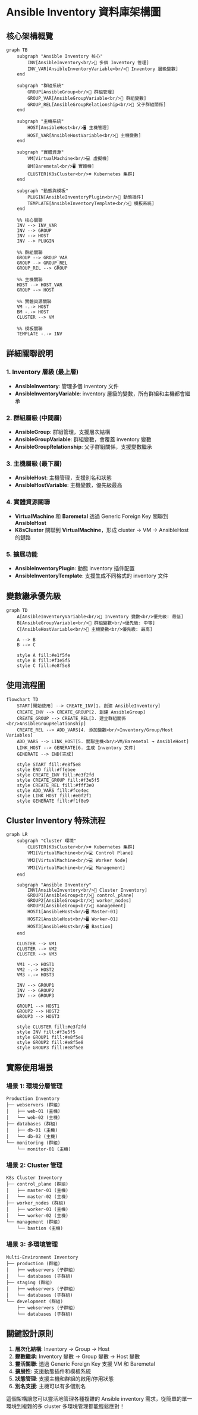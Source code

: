 # Ansible Inventory 資料庫架構圖

## 核心架構概覽

```mermaid
graph TB
    subgraph "Ansible Inventory 核心"
        INV[AnsibleInventory<br/>📁 多個 Inventory 管理]
        INV_VAR[AnsibleInventoryVariable<br/>🔧 Inventory 層級變數]
    end
    
    subgraph "群組系統"
        GROUP[AnsibleGroup<br/>📂 群組管理]
        GROUP_VAR[AnsibleGroupVariable<br/>🔧 群組變數]
        GROUP_REL[AnsibleGroupRelationship<br/>🔗 父子群組關係]
    end
    
    subgraph "主機系統"
        HOST[AnsibleHost<br/>🖥️ 主機管理]
        HOST_VAR[AnsibleHostVariable<br/>🔧 主機變數]
    end
    
    subgraph "實體資源"
        VM[VirtualMachine<br/>💻 虛擬機]
        BM[Baremetal<br/>🖥️ 實體機]
        CLUSTER[K8sCluster<br/>☸️ Kubernetes 集群]
    end
    
    subgraph "動態與模板"
        PLUGIN[AnsibleInventoryPlugin<br/>🔌 動態插件]
        TEMPLATE[AnsibleInventoryTemplate<br/>📄 模板系統]
    end
    
    %% 核心關聯
    INV --> INV_VAR
    INV --> GROUP
    INV --> HOST
    INV --> PLUGIN
    
    %% 群組關聯
    GROUP --> GROUP_VAR
    GROUP --> GROUP_REL
    GROUP_REL --> GROUP
    
    %% 主機關聯
    HOST --> HOST_VAR
    GROUP --> HOST
    
    %% 實體資源關聯
    VM -.-> HOST
    BM -.-> HOST
    CLUSTER --> VM
    
    %% 模板關聯
    TEMPLATE -.-> INV
```

## 詳細關聯說明

### 1. Inventory 層級 (最上層)
- **AnsibleInventory**: 管理多個 inventory 文件
- **AnsibleInventoryVariable**: inventory 層級的變數，所有群組和主機都會繼承

### 2. 群組層級 (中間層)
- **AnsibleGroup**: 群組管理，支援層次結構
- **AnsibleGroupVariable**: 群組變數，會覆蓋 inventory 變數
- **AnsibleGroupRelationship**: 父子群組關係，支援變數繼承

### 3. 主機層級 (最下層)
- **AnsibleHost**: 主機管理，支援別名和狀態
- **AnsibleHostVariable**: 主機變數，優先級最高

### 4. 實體資源關聯
- **VirtualMachine** 和 **Baremetal** 透過 Generic Foreign Key 關聯到 **AnsibleHost**
- **K8sCluster** 關聯到 **VirtualMachine**，形成 cluster → VM → AnsibleHost 的鏈路

### 5. 擴展功能
- **AnsibleInventoryPlugin**: 動態 inventory 插件配置
- **AnsibleInventoryTemplate**: 支援生成不同格式的 inventory 文件

## 變數繼承優先級

```mermaid
graph TD
    A[AnsibleInventoryVariable<br/>🔧 Inventory 變數<br/>優先級: 最低] 
    B[AnsibleGroupVariable<br/>🔧 群組變數<br/>優先級: 中等]
    C[AnsibleHostVariable<br/>🔧 主機變數<br/>優先級: 最高]
    
    A --> B
    B --> C
    
    style A fill:#e1f5fe
    style B fill:#f3e5f5
    style C fill:#e8f5e8
```

## 使用流程圖

```mermaid
flowchart TD
    START[開始使用] --> CREATE_INV[1. 創建 AnsibleInventory]
    CREATE_INV --> CREATE_GROUP[2. 創建 AnsibleGroup]
    CREATE_GROUP --> CREATE_REL[3. 建立群組關係<br/>AnsibleGroupRelationship]
    CREATE_REL --> ADD_VARS[4. 添加變數<br/>Inventory/Group/Host Variables]
    ADD_VARS --> LINK_HOST[5. 關聯主機<br/>VM/Baremetal → AnsibleHost]
    LINK_HOST --> GENERATE[6. 生成 Inventory 文件]
    GENERATE --> END[完成]
    
    style START fill:#e8f5e8
    style END fill:#ffebee
    style CREATE_INV fill:#e3f2fd
    style CREATE_GROUP fill:#f3e5f5
    style CREATE_REL fill:#fff3e0
    style ADD_VARS fill:#fce4ec
    style LINK_HOST fill:#e0f2f1
    style GENERATE fill:#f1f8e9
```

## Cluster Inventory 特殊流程

```mermaid
graph LR
    subgraph "Cluster 環境"
        CLUSTER[K8sCluster<br/>☸️ Kubernetes 集群]
        VM1[VirtualMachine<br/>💻 Control Plane]
        VM2[VirtualMachine<br/>💻 Worker Node]
        VM3[VirtualMachine<br/>💻 Management]
    end
    
    subgraph "Ansible Inventory"
        INV[AnsibleInventory<br/>📁 Cluster Inventory]
        GROUP1[AnsibleGroup<br/>📂 control_plane]
        GROUP2[AnsibleGroup<br/>📂 worker_nodes]
        GROUP3[AnsibleGroup<br/>📂 management]
        HOST1[AnsibleHost<br/>🖥️ Master-01]
        HOST2[AnsibleHost<br/>🖥️ Worker-01]
        HOST3[AnsibleHost<br/>🖥️ Bastion]
    end
    
    CLUSTER --> VM1
    CLUSTER --> VM2
    CLUSTER --> VM3
    
    VM1 -.-> HOST1
    VM2 -.-> HOST2
    VM3 -.-> HOST3
    
    INV --> GROUP1
    INV --> GROUP2
    INV --> GROUP3
    
    GROUP1 --> HOST1
    GROUP2 --> HOST2
    GROUP3 --> HOST3
    
    style CLUSTER fill:#e3f2fd
    style INV fill:#f3e5f5
    style GROUP1 fill:#e8f5e8
    style GROUP2 fill:#e8f5e8
    style GROUP3 fill:#e8f5e8
```

## 實際使用場景

### 場景 1: 環境分層管理
```
Production Inventory
├── webservers (群組)
│   ├── web-01 (主機)
│   └── web-02 (主機)
├── databases (群組)
│   ├── db-01 (主機)
│   └── db-02 (主機)
└── monitoring (群組)
    └── monitor-01 (主機)
```

### 場景 2: Cluster 管理
```
K8s Cluster Inventory
├── control_plane (群組)
│   ├── master-01 (主機)
│   └── master-02 (主機)
├── worker_nodes (群組)
│   ├── worker-01 (主機)
│   └── worker-02 (主機)
└── management (群組)
    └── bastion (主機)
```

### 場景 3: 多環境管理
```
Multi-Environment Inventory
├── production (群組)
│   ├── webservers (子群組)
│   └── databases (子群組)
├── staging (群組)
│   ├── webservers (子群組)
│   └── databases (子群組)
└── development (群組)
    ├── webservers (子群組)
    └── databases (子群組)
```

## 關鍵設計原則

1. **層次化結構**: Inventory → Group → Host
2. **變數繼承**: Inventory 變數 → Group 變數 → Host 變數
3. **靈活關聯**: 透過 Generic Foreign Key 支援 VM 和 Baremetal
4. **擴展性**: 支援動態插件和模板系統
5. **狀態管理**: 支援主機和群組的啟用/停用狀態
6. **別名支援**: 主機可以有多個別名

這個架構讓您可以靈活地管理各種複雜的 Ansible inventory 需求，從簡單的單一環境到複雜的多 cluster 多環境管理都能輕鬆應對！
